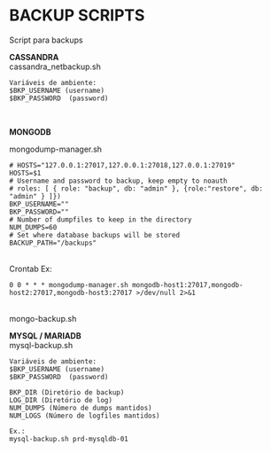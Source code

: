 # BACKUP SCRIPTS

Script para backups

**CASSANDRA** <br>
cassandra_netbackup.sh

```
Variáveis de ambiente:
$BKP_USERNAME (username)
$BKP_PASSWORD  (password)
```
<br>


**MONGODB**<br>

mongodump-manager.sh

```
# HOSTS="127.0.0.1:27017,127.0.0.1:27018,127.0.0.1:27019"
HOSTS=$1
# Username and password to backup, keep empty to noauth
# roles: [ { role: "backup", db: "admin" }, {role:"restore", db: "admin" } ]})
BKP_USERNAME=""
BKP_PASSWORD=""
# Number of dumpfiles to keep in the directory
NUM_DUMPS=60
# Set where database backups will be stored
BACKUP_PATH="/backups"
```

<br>
Crontab Ex:

```
0 0 * * * mongodump-manager.sh mongodb-host1:27017,mongodb-host2:27017,mongodb-host3:27017 >/dev/null 2>&1
```

<br>
mongo-backup.sh



<br>

**MYSQL / MARIADB**<br>
mysql-backup.sh

```
Variáveis de ambiente:
$BKP_USERNAME (username)
$BKP_PASSWORD  (password)

BKP_DIR (Diretório de backup)
LOG_DIR (Diretório de log)
NUM_DUMPS (Número de dumps mantidos)
NUM_LOGS (Número de logfiles mantidos)

Ex.:
mysql-backup.sh prd-mysqldb-01
```
<br>
